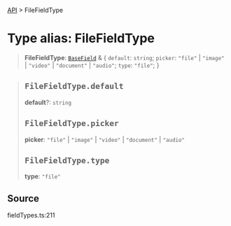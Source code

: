 [API](../index.md) > FileFieldType

# Type alias: FileFieldType

> **FileFieldType**: [`BaseField`](type-alias.BaseField.md) & \{
  `default`: `string`;
  `picker`: `"file"` \| `"image"` \| `"video"` \| `"document"` \| `"audio"`;
  `type`: `"file"`;
 }

> ## `FileFieldType.default`
>
> **default**?: `string`
>
> ## `FileFieldType.picker`
>
> **picker**: `"file"` \| `"image"` \| `"video"` \| `"document"` \| `"audio"`
>
> ## `FileFieldType.type`
>
> **type**: `"file"`
>
>

## Source

fieldTypes.ts:211
